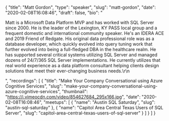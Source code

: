 {
  "title": "Matt Gordon",
  "type": "speaker",
  "slug": "matt-gordon",
  "date": "2020-02-08T16:08:46",
  "draft": false,
  "bio": "<p>Matt is a Microsoft Data Platform MVP and has worked with SQL Server since 2000. He is the leader of the Lexington, KY PASS local group and a frequent domestic and international community speaker. He's an IDERA ACE and 2019 Friend of Redgate. His original data professional role was as a database developer, which quickly evolved into query tuning work that further evolved into being a full-fledged DBA in the healthcare realm. He has supported several critical systems utilizing SQL Server and managed dozens of 24/7/365 SQL Server implementations. He currently utilizes that real world experience as a data platform consultant helping clients design solutions that meet their ever-changing business needs.\r\n</p>",
  "recordings": [
    {
      "title": "Make Your Company Conversational using Azure Cognitive Services",
      "slug": "make-your-company-conversational-using-azure-cognitive-services",
      "thumbnail": "https://i.vimeocdn.com/video/854627684_295x166.jpg",
      "date": "2020-02-08T16:08:46",
      "meetups": [
        {
          "name": "Austin SQL Saturday",
          "slug": "austin-sql-saturday"
        },
        {
          "name": "Capitol Area Central Texas Users of SQL Server",
          "slug": "capitol-area-central-texas-users-of-sql-server"
        }
      ]
    }
  ]
}